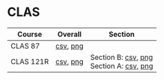 # CLAS

| Course | Overall | Section |
| ------ | ------- | ------- |
| CLAS 87 | [csv](https://github.com/UCSD-Historical-Enrollment-Data/2024Spring/blob/main/overall/CLAS%2087.csv), [png](https://raw.githubusercontent.com/UCSD-Historical-Enrollment-Data/2024Spring/main/plot_overall/CLAS%2087.png) |  |
| CLAS 121R | [csv](https://github.com/UCSD-Historical-Enrollment-Data/2024Spring/blob/main/overall/CLAS%20121R.csv), [png](https://raw.githubusercontent.com/UCSD-Historical-Enrollment-Data/2024Spring/main/plot_overall/CLAS%20121R.png) | Section B: [csv](https://github.com/UCSD-Historical-Enrollment-Data/2024Spring/blob/main/section/CLAS%20121R_B.csv), [png](https://raw.githubusercontent.com/UCSD-Historical-Enrollment-Data/2024Spring/main/plot_section/CLAS%20121R_B.png)<br>Section A: [csv](https://github.com/UCSD-Historical-Enrollment-Data/2024Spring/blob/main/section/CLAS%20121R_A.csv), [png](https://raw.githubusercontent.com/UCSD-Historical-Enrollment-Data/2024Spring/main/plot_section/CLAS%20121R_A.png) |

